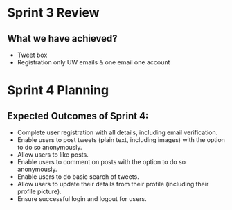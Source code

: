 # Sprint 3 Review

## What we have achieved?
- Tweet box
- Registration only UW emails & one email one account

# Sprint 4 Planning

## Expected Outcomes of Sprint 4:

- Complete user registration with all details, including email verification.
- Enable users to post tweets (plain text, including images) with the option to do so anonymously.
- Allow users to like posts.
- Enable users to comment on posts with the option to do so anonymously.
- Enable users to do basic search of tweets.
- Allow users to update their details from their profile (including their profile picture).
- Ensure successful login and logout for users.
